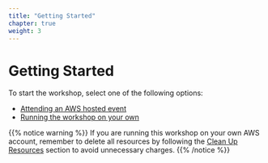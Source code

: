 ```yaml
---
title: "Getting Started"
chapter: true
weight: 3
---
```


# Getting Started

To start the workshop, select one of the following options:

* [Attending an AWS hosted event](./aws_event)
* [Running the workshop on your own](./self_paced)

{{% notice warning %}}
If you are running this workshop on your own AWS account, remember to delete all resources by following the [Clean Up Resources](/9_ModuleNine_Cleanup) section to avoid unnecessary charges.
{{% /notice %}}
